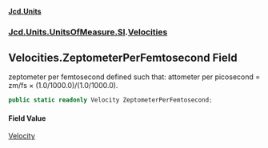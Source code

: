 #### [Jcd.Units](index 'index')
### [Jcd.Units.UnitsOfMeasure.SI](Jcd.Units.UnitsOfMeasure.SI 'Jcd.Units.UnitsOfMeasure.SI').[Velocities](Velocities 'Jcd.Units.UnitsOfMeasure.SI.Velocities')

## Velocities.ZeptometerPerFemtosecond Field

zeptometer per femtosecond defined such that: attometer per picosecond = zm/fs × (1.0/1000.0)/(1.0/1000.0).

```csharp
public static readonly Velocity ZeptometerPerFemtosecond;
```

#### Field Value
[Velocity](Velocity 'Jcd.Units.UnitTypes.Velocity')